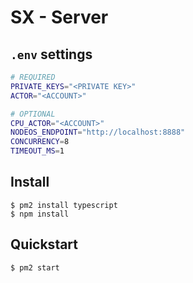 # SX - Server

## `.env` settings

```bash
# REQUIRED
PRIVATE_KEYS="<PRIVATE KEY>"
ACTOR="<ACCOUNT>"

# OPTIONAL
CPU_ACTOR="<ACCOUNT>"
NODEOS_ENDPOINT="http://localhost:8888"
CONCURRENCY=8
TIMEOUT_MS=1
```

## Install

```
$ pm2 install typescript
$ npm install
```

## Quickstart

```
$ pm2 start
```

